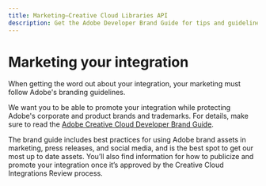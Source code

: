 ```yaml
---
title: Marketing—Creative Cloud Libraries API
description: Get the Adobe Developer Brand Guide for tips and guidelines on marketing your Creative Cloud Libraries integration.
---
```


# Marketing your integration

When getting the word out about your integration, your marketing must follow Adobe's branding guidelines.

We want you to be able to promote your integration while protecting Adobe's corporate and product brands and trademarks. For details, make sure to read the [Adobe Creative Cloud Developer Brand Guide](https://partners.adobe.com/content/dam/tep_assets/public/public_1/documents/Adobe-Creative-Cloud-Developer-Brand-Guide.pdf).

The brand guide includes best practices for using Adobe brand assets in marketing, press releases, and social media, and is the best spot to get our most up to date assets. You’ll also find information for how to publicize and promote your integration once it’s approved by the Creative Cloud Integrations Review process.
